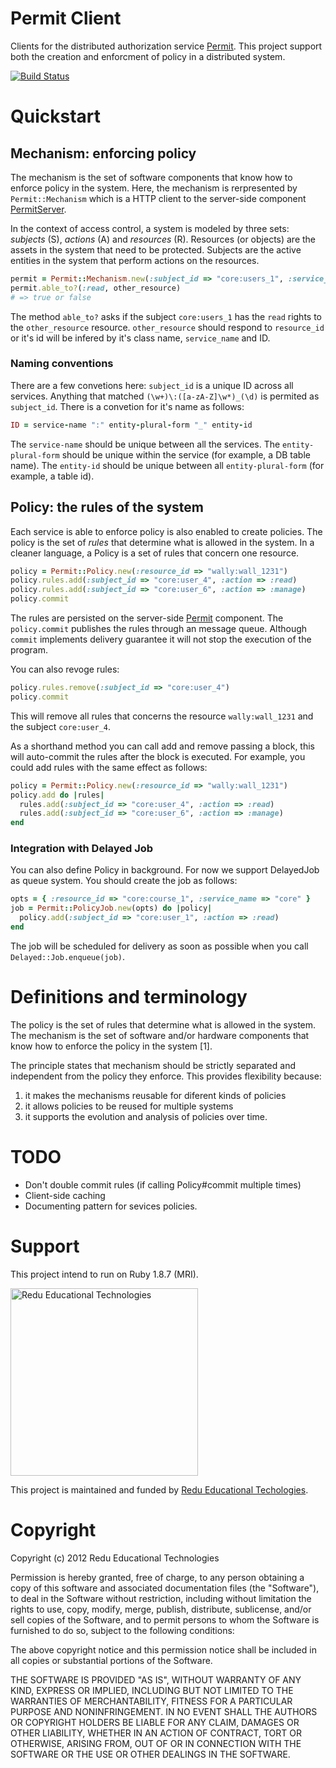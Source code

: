 # Permit Client

Clients for the distributed authorization service [Permit](http://github.com/redu/permit). This project support both the creation and enforcment of policy in a distributed system.

[![Build Status](https://travis-ci.org/redu/permit-gem.png)](https://travis-ci.org/redu/permit-gem)

# Quickstart

## Mechanism: enforcing policy

The mechanism is the set of software components that know how to enforce policy in the system. Here, the mechanism is rerpresented by ``Permit::Mechanism`` which is a HTTP client to the server-side component [PermitServer](http://github.com/redu/permit).

In the context of access control, a system is modeled by three sets: *subjects* (S), *actions* (A) and *resources* (R). Resources (or objects) are the assets in the system that need to be protected. Subjects are the active entities in the system that perform actions on the resources.

```ruby
permit = Permit::Mechanism.new(:subject_id => "core:users_1", :service_name => "wally")
permit.able_to?(:read, other_resource)
# => true or false
```

The method ``able_to?`` asks if the  subject ``core:users_1`` has the ``read`` rights to the ``other_resource`` resource. ``other_resource`` should respond to ``resource_id`` or it's id will be infered by it's class name, ``service_name`` and ID.

### Naming conventions

There are a few convetions here: ``subject_id`` is a unique ID across all services. Anything that matched ``(\w+)\:([a-zA-Z]\w*)_(\d)`` is permited as ``subject_id``. There is a convetion for it's name as follows:

```ruby
ID = service-name ":" entity-plural-form "_" entity-id
```

The ``service-name`` should be unique between all the services. The ``entity-plural-form`` should be unique within the service (for example, a DB table name). The ``entity-id`` should be unique between all ``entity-plural-form`` (for example, a table id).


## Policy: the rules of the system

Each service is able to enforce policy is also enabled to create policies. The policy is the set of *rules* that determine what is allowed in the system. In a cleaner language, a Policy is a set of rules that concern one resource.

```ruby
policy = Permit::Policy.new(:resource_id => "wally:wall_1231")
policy.rules.add(:subject_id => "core:user_4", :action => :read)
policy.rules.add(:subject_id => "core:user_6", :action => :manage)
policy.commit
```

The rules are persisted on the server-side [Permit](http://github.com/redu/permit) component. The ``policy.commit`` publishes the rules through an message queue. Although ``commit`` implements delivery guarantee it will not stop the execution of the program.

You can also revoge rules:

```ruby
policy.rules.remove(:subject_id => "core:user_4")
policy.commit
```

This will remove all rules that concerns the resource ``wally:wall_1231`` and the subject ``core:user_4``.

As a shorthand method you can call add and remove passing a block, this will auto-commit the rules after the block is executed. For example, you could add rules with the same effect as follows:

```ruby
policy = Permit::Policy.new(:resource_id => "wally:wall_1231")
policy.add do |rules|
  rules.add(:subject_id => "core:user_4", :action => :read)
  rules.add(:subject_id => "core:user_6", :action => :manage)
end
```

### Integration with Delayed Job

You can also define Policy in background. For now we support DelayedJob as queue system. You should create the job as follows:

```ruby
opts = { :resource_id => "core:course_1", :service_name => "core" }
job = Permit::PolicyJob.new(opts) do |policy|
  policy.add(:subject_id => "core:user_1", :action => :read)
end
```

The job will be scheduled for delivery as soon as possible when you call ``Delayed::Job.enqueue(job)``.

# Definitions and terminology

The policy is the set of rules that determine what is allowed in the system. The mechanism is the set of software and/or hardware components that know how to enforce the policy in the system [1].

The principle states that mechanism should be strictly separated and independent from the policy they enforce. This provides flexibility because:

1. it makes the mechanisms reusable for diferent kinds of policies
2. it allows policies to be reused for multiple systems
3. it supports the evolution and analysis of policies over time.

# TODO

- Don't double commit rules (if calling Policy#commit multiple times)
- Client-side caching
- Documenting pattern for sevices policies.

# Support

This project intend to run on Ruby 1.8.7 (MRI).

<img src="https://github.com/downloads/redu/redupy/redutech-marca.png" alt="Redu Educational Technologies" width="300">

This project is maintained and funded by [Redu Educational Techologies](http://tech.redu.com.br).

# Copyright

Copyright (c) 2012 Redu Educational Technologies

Permission is hereby granted, free of charge, to any person obtaining a copy of this software and associated documentation files (the "Software"), to deal in the Software without restriction, including without limitation the rights to use, copy, modify, merge, publish, distribute, sublicense, and/or sell copies of the Software, and to permit persons to whom the Software is furnished to do so, subject to the following conditions:

The above copyright notice and this permission notice shall be included in all copies or substantial portions of the Software.

THE SOFTWARE IS PROVIDED "AS IS", WITHOUT WARRANTY OF ANY KIND, EXPRESS OR IMPLIED, INCLUDING BUT NOT LIMITED TO THE WARRANTIES OF MERCHANTABILITY, FITNESS FOR A PARTICULAR PURPOSE AND NONINFRINGEMENT. IN NO EVENT SHALL THE AUTHORS OR COPYRIGHT HOLDERS BE LIABLE FOR ANY CLAIM, DAMAGES OR OTHER LIABILITY, WHETHER IN AN ACTION OF CONTRACT, TORT OR OTHERWISE, ARISING FROM, OUT OF OR IN CONNECTION WITH THE SOFTWARE OR THE USE OR OTHER DEALINGS IN THE SOFTWARE.
